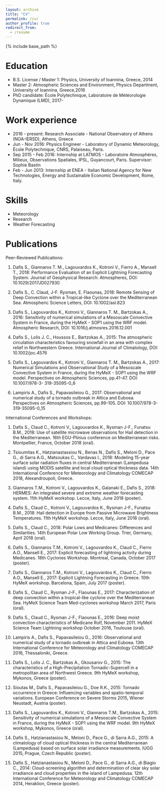```yaml
---
layout: archive
title: "CV"
permalink: /cv/
author_profile: true
redirect_from:
  - /resume
---
```


{% include base_path %}

Education
======
* B.S. License / Master 1: Physics, University of Ioannina, Greece, 2014
* Master 2: Atmospheric Sciences and Environment, Physics Department, University of Ioannina, Greece,2016
* PhD candidate: École Polytechnique, Laboratoire de Météorologie Dynamique (LMD), 2017-

Work experience
======
  * 2016 - present: Research Associate - National Observatory of Athens (NOA-IERSD), Athens, Greece
  * Jun - Nov 2016: Physics Engineer - Laboratory of Dynamic Meteorology, École Polytechnique, CNRS, Palaiseau, Paris.
  * Sep 2015 - Feb 2016: Internship at LATMOS - Laboratoire Atmosphѐres, Milieux, Observations Spatiales, IPSL, Guyancourt,     Paris. Supervisor: Sophie Bastin
  * Feb - Jun 2013: Internship at ENEA - Italian National Agency for New Technologies, Energy and Sustainable Economic      Development, Rome, Italy.
  
Skills
======
* Meteorology
* Research
* Weather Forecasting

Publications
======

Peer-Reviewed Publications:

1. Dafis S., Giannaros T. M., Lagouvardos K., Kotroni V., Fierro A., Mansell T., 2018: Performance
Evaluation of an Explicit Lightning Forecasting System. Journal of Geophysical Research:
Atmospheres, DOI: 10.1029/2017JD027930

2. Dafis S., C. Claud, J-F. Rysman, E. Flaounas, 2018: Remote Sensing of Deep Convection within a
Tropical-like Cyclone over the Mediterranean Sea. Atmospheric Science Letters, DOI:
10.1002/asl.823

3. Dafis S., Lagouvardos K., Kotroni V., Giannaros T. M., Bartzokas A., 2016: Sensitivity of
numerical simulations of a Mesoscale Convective System in France, during the HyMeX - SOP1
using the WRF model. Atmospheric Research, DOI: 10.1016/j.atmosres.2016.12.001

4. Dafis S., Lolis J. C., Houssos E., Bartzokas A., 2015: The atmospheric circulation characteristics
favouring snowfall in an area with complex relief in Northwestern Greece. International Journal
of Climatology, DOI: 10.1002/joc.4576

5. Dafis S., Lagouvardos K., Kotroni V., Giannaros T. M., Bartzokas A., 2017: Numerical Simulations
and Observational Study of a Mesoscale Convective System in France, during the HyMeX - SOP1
using the WRF model. Perspectives on Atmospheric Sciences, pp.41-47. DOI: 10.1007/978-3-
319-35095-0_6

6. Lampiris A., Dafis S., Papavasileiou G., 2017: Observational and numerical study of a tornado
outbreak in Attica and Euboea. Perspectives on Atmospheric Sciences, pp.99-105. DOI:
10.1007/978-3-319-35095-0_15

International Conferences and Workshops:

1. Dafis S., Claud C., Kotroni V., Lagouvardos K., Rysman J-F., Funatsu B.M., 2018: Use of satellite
microwave observations for Hail detection in the Mediterranean. 16th EGU-Plinius conference
on Mediterranean risks. Montpellier, France, October 2018 (oral).

2. Tsioumitas K., Hatzianastassiou N., Benas N., Dafis S., Meloni D., Pace G., di Sarra A.G.,
Matsoukas C., Vardavas I., 2018: Modeling 15-year surface solar radiation fluxes in central
Mediterranean (Lampedusa island) using MODIS satellite and local cloud optical thickness data.
14th International Conference for Meteorology and Climatology COMECAP 2018,
Alexandroupoli, Greece.

3. Giannaros T.M., Kotroni V., Lagouvardos K., Galanaki E., Dafis S., 2018: HERMES: An integrated
severe and extreme weather forecasting system. 11th HyMeX workshop. Lecce, Italy, June 2018
(poster).

4. Dafis S., Claud C., Kotroni V., Lagouvardos K., Rysman J-F., Funatsu B.M., 2018: Hail detection
in Europe from Passive Microwave Brightness Temperatures. 11th HyMeX workshop. Lecce,
Italy, June 2018 (oral).

5. Dafis S., Claud C., 2018: Polar Lows and Medicanes: Differences and Similarities. 14th European
Polar Low Working Group. Trier, Germany, April 2018 (oral).

6. Dafis S., Giannaros T.M., Kotroni V., Lagouvardos K., Claud C., Fierro A.O., Mansell E., 2017:
Explicit forecasting of lightning activity during Medicanes. 18th Cyclones Workshop. Montreal,
Canada, October 2017 (poster).

7. Dafis S., Giannaros T.M., Kotroni V., Lagouvardos K., Claud C., Fierro A.O., Mansell E., 2017:
Explicit Lightning Forecasting in Greece. 10th HyMeX workshop. Barcelona, Spain, July 2017
(poster).

8. Dafis S., Claud C., Rysman J-F., Flaounas E., 2017: Characterization of deep convection within a
tropical-like cyclone over the Mediterranean Sea. HyMeX Science Team Med-cyclones
workshop March 2017, Paris (oral).

9. Dafis S., Claud C., Rysman J-F., Flaounas E., 2016: Deep moist convection characteristics of
Medicane Rolf, November 2011. HyMeX Science Team Lightning workshop October 2016,
Toulouse (oral).

10. Lampiris A., Dafis S., Papavasileiou G., 2016: Observational and numerical study of a tornado
outbreak in Attica and Euboea. 13th International Conference for Meteorology and Climatology
COMECAP 2016, Thessaloniki, Greece.

11. Dafis S., Lolis J. C., Bartzokas A., Gkousarov G., 2015: The characteristics of a High-Precipitation
Tornadic-Supercell in a metropolitan area of Northwest Greece. 9th HyMeX workshop,
Mykonos, Greece (poster).

12. Sioutas M., Dafis S., Papavasileiou G., Doe R.K., 2015: Tornado occurrence in Greece:
Influencing variables and spatio-temporal variations. European Conference on Severe Storms
2015, Wiener Neustadt, Austria (poster).

13. Dafis S., Lagouvardos K., Kotroni V., Giannaros T.M., Bartzokas A., 2015: Sensitivity of numerical
simulations of a Mesoscale Convective System in France, during the HyMeX - SOP1 using the
WRF model. 9th HyMeX workshop, Mykonos, Greece (oral).

14. Dafis S., Hatzianastasiou N., Meloni D., Pace G., di Sarra A.G., 2015: A climatology of cloud
optical thickness in the central Mediterranean (Lampedusa) based on surface solar irradiance
measurements. IUGG 2015, Prague, Czech Republic (poster).

15. Dafis S., Hatzianastasiou N., Meloni D., Pace G., di Sarra A.G., di Biagio C., 2014: Cloud-screening
algorithm and determination of clear sky solar irradiance and cloud properties in the island of
Lampedusa. 12th International Conference for Meteorology and Climatology COMECAP 2014,
Heraklion, Greece (poster).
